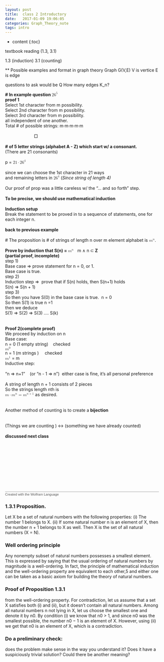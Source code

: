 ```yaml
---
layout: post
title:  class 2 Introductory
date:   2017-01-09 19:06:05
categories: Graph_Theory_note
tags: intro 
---
```


* content
{:toc}

textbook reading (1.3, 3.1)

1.3 (induction)
3.1 (counting)





** Possible examples and format in graph theory
Graph G(V,E)
V is vertice
E is edge

questions to ask would be
Q How many edges K_n?



<?xml version="1.0" encoding="UTF-8"?>
<?xml-stylesheet type="text/xsl" href="/asset/xml_content/graph-theory/HTMLFiles/pmathml.xsl"?>
<!DOCTYPE html PUBLIC "-//W3C//DTD XHTML 1.1 plus MathML 2.0//EN"
        "/asset/xml_content/graph-theory/HTMLFiles/xhtml-math11-f.dtd">

<!-- Created with the Wolfram Language for Students - Personal Use Only : www.wolfram.com -->

<html xmlns="http://www.w3.org/1999/xhtml">
<head>
 <title>
  class2-02-11 (the Wolfram Language for Students - Personal Use Only : www.wolfram.com)
 </title>
 <link href="/asset/xml_content/graph-theory/HTMLFiles/class2-02-11.css" rel="stylesheet" type="text/css" />
</head>

<body>

<p class="Text">
 <span style='font-weight: bold;'># In example question </span><span style='font-weight: bold;'><span><math xmlns='http://www.w3.org/1998/Math/MathML'
    mathematica:form='TraditionalForm'
    xmlns:mathematica='http://www.wolfram.com/XML/'>
 <msup>
  <msup>
   <mn>26</mn>
   <mn>5</mn>
  </msup>
  <mtext>&#62371;</mtext>
 </msup>
</math></span></span><br /><span style='font-weight: bold;'>proof 1 </span><br />Select 1st character from m possibility. <br />Select 2nd character from m possibility. <br />Select 3rd character from m possibility. <br />all independent of one another. <br />Total # of possible strings: m&middot;m&middot;m&middot;m&middot;m<br /><br />&nbsp;&nbsp;&nbsp;&nbsp;&nbsp;&nbsp;&nbsp;&nbsp;&nbsp;&nbsp;&nbsp;&nbsp;&nbsp;&nbsp;&nbsp;&nbsp;&nbsp;&nbsp;&nbsp;&nbsp;&nbsp;&nbsp;&nbsp;&nbsp;&#9633;<br />&nbsp;&nbsp;&nbsp;&nbsp;&nbsp;&nbsp;&nbsp;&nbsp;&nbsp;&nbsp;&nbsp;&nbsp;&nbsp;&nbsp;&nbsp;&nbsp;&nbsp;&nbsp;&nbsp;&nbsp;&nbsp;&nbsp;&nbsp;&nbsp;<br /><span style='font-weight: bold;'># of 5 letter strings (alphabet A - Z) which start w/ a consonant.<br /></span>(There are 21 consonants)<br /><br />p = <span><span><math xmlns='http://www.w3.org/1998/Math/MathML'
    mathematica:form='TraditionalForm'
    xmlns:mathematica='http://www.wolfram.com/XML/'>
 <mrow>
  <mn>21</mn>
  <mo>&centerdot;</mo>
  <msup>
   <mn>26</mn>
   <mn>4</mn>
  </msup>
 </mrow>
</math></span></span><br /><br />since we can choose the 1st character in 21 ways<br />and remaining letters in <span><span><math xmlns='http://www.w3.org/1998/Math/MathML'
    mathematica:form='TraditionalForm'
    xmlns:mathematica='http://www.wolfram.com/XML/'>
 <msup>
  <mn>26</mn>
  <mn>4</mn>
 </msup>
</math></span></span> (<span style='font-style: italic;'>Since string of length 4)</span><br /><br />Our proof of prop was a little careless w/ the &ldquo;... and so forth&rdquo; step. <br /><br /><span style='font-weight: bold;'>To be precise, we should use mathematical induction</span><br /><br /><span style='font-weight: bold;'>Induction setup</span><br />Break the statement to be proved in to a sequence of statements, one for each integer n. <br /><br /><span style='font-weight: bold;'>back to previous example</span><br /><br /># The proposition is # of strings of length n over m element alphabet is <span><span><math xmlns='http://www.w3.org/1998/Math/MathML'
    mathematica:form='TraditionalForm'
    xmlns:mathematica='http://www.wolfram.com/XML/'>
 <msup>
  <mi>m</mi>
  <mi>n</mi>
 </msup>
</math></span></span>.<br /><br /><span style='font-weight: bold;'>Prove by induction that S(n) = </span><span><span><math xmlns='http://www.w3.org/1998/Math/MathML'
    mathematica:form='TraditionalForm'
    xmlns:mathematica='http://www.wolfram.com/XML/'>
 <msup>
  <mi>m</mi>
  <mi>n</mi>
 </msup>
</math></span></span>&nbsp;&nbsp;&nbsp;m &and; n &sub;<span style='font-weight: bold;'> Z<br />(partial proof, incomplete)</span><br />step 1)<br />Base case &rArr; prove statement for n = 0, or 1. <br />Base case is true.<br />step 2)<br />Induction step &rArr;&nbsp;&nbsp;prove that if S(n) holds, then S(n+1) holds<br />S(n) &rArr; S(n + 1)<br />step 3)<br />So then you have S(0) in the base case is true.&nbsp;&nbsp;n = 0<br />So then S(1) is true n =1<br />then we deduce<br />S(1) &rArr; S(2) &rArr; S(3) .... S(k)<br /><br /><br /><span style='font-weight: bold;'>Proof 2(complete proof)</span><br />We proceed by induction on n<br />Base case:<br />n = 0 (1 empty string)&nbsp;&nbsp;&nbsp;&nbsp;checked<br /><span><span><math xmlns='http://www.w3.org/1998/Math/MathML'
    mathematica:form='TraditionalForm'
    xmlns:mathematica='http://www.wolfram.com/XML/'>
 <msup>
  <mi>m</mi>
  <mn>0</mn>
 </msup>
</math></span></span><br />n = 1 (m strings )&nbsp;&nbsp;&nbsp;&nbsp;&nbsp;checked<br /><span><span><math xmlns='http://www.w3.org/1998/Math/MathML'
    mathematica:form='TraditionalForm'
    xmlns:mathematica='http://www.wolfram.com/XML/'>
 <msup>
  <mi>m</mi>
  <mn>1</mn>
 </msup>
</math></span></span> = m<br />Inductive step:<br /><br />&ldquo;n &rArr; n+1&rdquo;&nbsp;&nbsp;&nbsp;&nbsp;(or &ldquo;n - 1 &rArr; n&rdquo;)&nbsp;&nbsp;either case is fine, it&rsquo;s all personal preference<br /><br />A string of length n + 1 consists of 2 pieces<br />So the strings length nth is <br /><span><span><math xmlns='http://www.w3.org/1998/Math/MathML'
    mathematica:form='TraditionalForm'
    xmlns:mathematica='http://www.wolfram.com/XML/'>
 <mrow>
  <mrow>
   <mi>m</mi>
   <mo>&centerdot;</mo>
   <msup>
    <mi>m</mi>
    <mi>n</mi>
   </msup>
  </mrow>
  <mo>=</mo>
  <mtext> </mtext>
  <msup>
   <mi>m</mi>
   <mrow>
    <mi>n</mi>
    <mo>+</mo>
    <mn>1</mn>
   </mrow>
  </msup>
 </mrow>
</math></span></span> as desired. <br /><br /><br />Another method of counting is to create a <span style='font-weight: bold;'>bijection<br /></span><br /><br />(Things we are counting ) &harr; (something we have already counted)<br /><br /><span style='font-weight: bold;'>discussed next class</span><br /><br /><br /><br /><br /><br /><br /><br /><br /><br />
</p>






<div style="font-family:Helvetica; font-size:11px; width:100%; border:1px none #999999; border-top-style:solid; padding-top:2px; margin-top:20px;">
 <a href="http://www.wolfram.com/language/" style="color:#000; text-decoration:none;">
  <span style="color:#555555">Created with the Wolfram Language</span> 
 </a>
</div>
</body>

</html>



### 1.3.1 Proposition. 
Let X be a set of natural numbers with the following properties:
(i) The number 1 belongs to X.
(ii) If some natural number n is an element of X, then the number
n + 1 belongs to X as well.
Then X is the set of all natural numbers (X = N).

### Well ordering principle
Any nonempty subset of natural numbers possesses a smallest element. This is expressed by saying that the usual ordering of natural numbers by magnitude is a well-ordering. In fact, the principle of mathematical induction and the well-ordering property are equivalent to each other,5 and either one can be taken as a basic axiom for building the theory of natural numbers.

### Proof of Proposition 1.3.1
from the well-ordering property. For contradiction, let us assume that a set X satisfies both (i) and (ii), but it doesn’t contain all natural numbers. Among all natural numbers n not lying in X, let us choose the smallest one and denote it by n0. By condition (i) we know that n0 > 1, and since n0 was the smallest possible, the number n0 − 1 is an element of X. However, using (ii) we get that n0 is an element of X, which is a contradiction.


 ### Do a preliminary check: 
 does the problem make sense in the way you understand it? 
 Does it have a suspiciously trivial solution? 
 Could there be another meaning?







